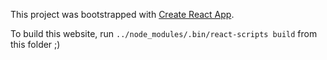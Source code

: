 This project was bootstrapped with [Create React App](https://github.com/facebook/create-react-app).

To build this website, run `../node_modules/.bin/react-scripts build` from this folder ;)
